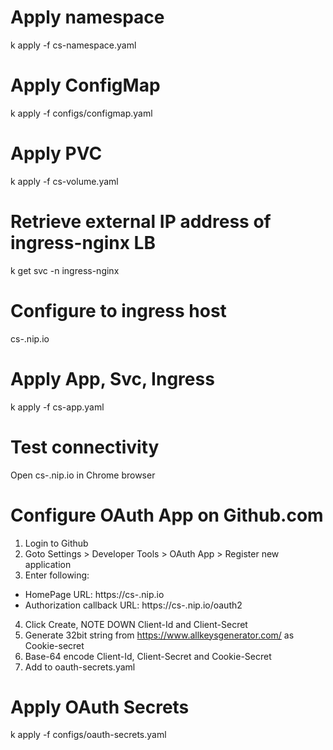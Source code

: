 # Apply namespace
k apply -f cs-namespace.yaml

# Apply ConfigMap
k apply -f configs/configmap.yaml

# Apply PVC
k apply -f cs-volume.yaml

# Retrieve external IP address of ingress-nginx LB
k get svc -n ingress-nginx

# Configure to ingress host
cs-<ingress-nginx-controller-external-ip>.nip.io

# Apply App, Svc, Ingress
k apply -f cs-app.yaml

# Test connectivity
Open cs-<ingress-nginx-controller-external-ip>.nip.io in Chrome browser

# Configure OAuth App on Github.com
1. Login to Github
2. Goto Settings > Developer Tools > OAuth App > Register new application
3. Enter following:
  - HomePage URL: https://cs-<ingress-nginx-controller-external-ip>.nip.io
  - Authorization callback URL: https://cs-<ingress-nginx-controller-external-ip>.nip.io/oauth2
4. Click Create, NOTE DOWN Client-Id and Client-Secret
5. Generate 32bit string from https://www.allkeysgenerator.com/ as Cookie-secret
5. Base-64 encode Client-Id, Client-Secret and Cookie-Secret
6. Add to oauth-secrets.yaml

# Apply OAuth Secrets
k apply -f configs/oauth-secrets.yaml
